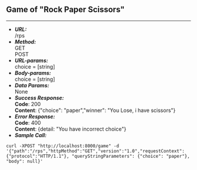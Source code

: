 ## Game of "Rock Paper Scissors"
___
+ ***URL:***    
    /rps
+ ***Method:***   
    GET    
    POST    
+ ***URL-params:***   
choice = [string]
+ ***Body-params:***    
choice = [string]
+ ***Data Params:***   
None
+ ***Success Response:***   
**Code**: 200   
**Content**: {"choice": "paper","winner": "You Lose, i have scissors"}
+ ***Error Response:***   
**Code**: 400   
**Content**: {detail: "You have incorrect choice"}
+ ***Sample Call:***   
```
curl -XPOST "http://localhost:8000/game" -d '{"path":"/rps","httpMethod":"GET","version":"1.0","requestContext":{"protocol":"HTTP/1.1"}, "queryStringParameters": {"choice": "paper"}, "body": null}'
